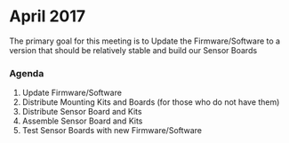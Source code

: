 # April 2017

The primary goal for this meeting is to Update the Firmware/Software to a version that should be relatively stable and build our Sensor Boards

### Agenda

1) Update Firmware/Software
2) Distribute Mounting Kits and Boards (for those who do not have them)
3) Distribute Sensor Board and Kits
4) Assemble Sensor Board and Kits
5) Test Sensor Boards with new Firmware/Software